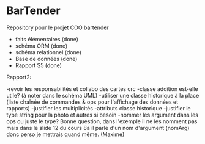 # BarTender

Repository pour le projet COO bartender

- faits élémentaires (done)
- schéma ORM (done)
- schéma relationnel (done)
- Base de données (done)
- Rapport S5 (done)

Rapport2:

-revoir les responsabilités et collabo des cartes crc
-classe addition est-elle utile? (à noter dans le schéma UML)
-utiliser une classe historique à la place (liste chaînée de commandes & ops pour l'affichage des données et rapports)
-justifier les multiplicités
-attributs classe historique
-justifier le type string pour la photo et autres si besoin
-nommer les argument dans les ops ou juste le type? 
    Bonne question, dans l'exemple il ne les nomment pas mais dans le slide 12 du cours 8a il parle d'un nom d'argument (nomArg) donc perso je mettrais quand même. (Maxime)
